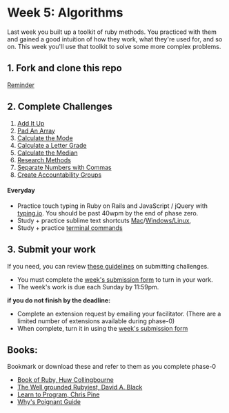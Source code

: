 # Week 5: Algorithms

Last week you built up a toolkit of ruby methods. You practiced with them and gained a good intuition of how they work, what they're used for, and so on. This week you'll use that toolkit to solve some more complex problems.

## 1. Fork and clone this repo
[Reminder](https://github.com/dev-academy-phase0/phase-0-week-1/blob/master/git_practice/README.md#written-instructions-from-video)

## 2. Complete Challenges 
1. [Add It Up](./1-add-it-up)
2. [Pad An Array](./2-pad-array)
3. [Calculate the Mode](./3-calculate-mode)
4. [Calculate a Letter Grade](./calculate-letter-grade)
5. [Calculate the Median](./calculate-median)
6. [Research Methods](./4-research-methods)
7. [Separate Numbers with Commas](./5-nums-commas-solo-challenge)
8. [Create Accountability Groups](./6-acct-groups)

#### Everyday
- Practice touch typing in Ruby on Rails and JavaScript / jQuery with [typing.io](https://typing.io). You should be past 40wpm by the end of phase zero.
- Study + practice sublime text shortcuts [Mac](http://sublime-text-unofficial-documentation.readthedocs.org/en/sublime-text-2/reference/keyboard_shortcuts_osx.html)/[Windows/Linux](http://sublime-text-unofficial-documentation.readthedocs.org/en/sublime-text-2/reference/keyboard_shortcuts_win.html),
- Study + practice [terminal commands](http://cli.learncodethehardway.org/book/)

## 3. Submit your work
If you need, you can review [these guidelines](https://github.com/dev-academy-phase0/phase-0-handbook/blob/master/submission-guidelines.md) on submitting challenges.
- You must complete the [week's submission form](http://goo.gl/forms/PTNmDL8Lnv) to turn in your work.
- The week's work is due each Sunday by 11:59pm.

**if you do not finish by the deadline:**

- Complete an extension request by emailing your facilitator. (There are a limited number of extensions available during phase-0)
- When complete, turn it in using the [week's submission form](http://goo.gl/forms/PTNmDL8Lnv)

## Books:
Bookmark or download these and refer to them as you complete phase-0 
  - [Book of Ruby, Huw Collingbourne](https://drive.google.com/open?id=0B5aB0OHeInzgeFY2S1JxNXB5anM&authuser=0)
  - [The Well grounded Rubyiest, David A. Black](https://drive.google.com/open?id=0B5aB0OHeInzgXzFFd1ZhT2lUTjA&authuser=0)
  - [Learn to Program, Chris Pine](https://drive.google.com/drive/u/0/#folders/0B7cQjrm1fPUkVmY2NEJ0WHIxb0E/0B6woaNQ1lWOtS1h1dDgtLUVCejA/0B5aB0OHeInzgeWZoQm9VaWJQeWc/0B5aB0OHeInzgeU5vWjRpajFmcWs)
  - [Why's Poignant Guide](http://www.rubyinside.com/media/poignant-guide.pdf)
